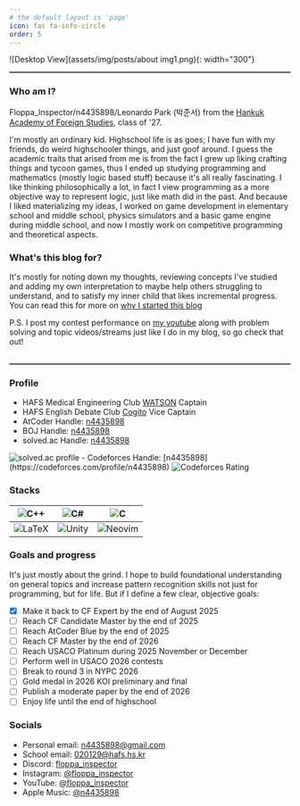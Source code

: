 ```yaml
---
# the default layout is 'page'
icon: fas fa-info-circle
order: 5
---
```


![Desktop View](assets/img/posts/about img1.png){: width="300"}

<hr style="border: none; height: 2px; background-color: #3f3f3fff; width: 100%;">

### Who am I?

Floppa_Inspector/n4435898/Leonardo Park (박준서) from the [Hankuk Academy of Foreign Studies](https://en.wikipedia.org/wiki/Hankuk_Academy_of_Foreign_Studies), class of '27.

I'm mostly an ordinary kid. Highschool life is as goes; I have fun with my friends, do weird highschooler things, and just goof around. I guess the academic traits that arised from me is from the fact I grew up liking crafting things and tycoon games, thus I ended up studying programming and mathematics (mostly logic based stuff) because it's all really fascinating. I like thinking philosophically a lot, in fact I view programming as a more objective way to represent logic, just like math did in the past. And because I liked materializing my ideas, I worked on game development in elementary school and middle school, physics simulators and a basic game engine during middle school, and now I mostly work on competitive programming and theoretical aspects.


### What's this blog for?

It's mostly for noting down my thoughts, reviewing concepts I've studied and adding my own interpretation to maybe help others struggling to understand, and to satisfy my inner child that likes incremental progress. You can read this for more on [why I started this blog]({{site.url}}/posts/lets-start-here/)

P.S. I post my contest performance on [my youtube](https://www.youtube.com/channel/UCofdtu3w620r11AhHHedwOA) along with problem solving and topic videos/streams just like I do in my blog, so go check that out!
<br><br>
<hr style="border: none; height: 2px; background-color: #3f3f3fff; width: 100%;">

### Profile

- HAFS Medical Engineering Club [WATSON](https://www.hafs.wiki/w/%EC%99%93%EC%8A%A8) Captain
- HAFS English Debate Club [Cogito](https://www.hafs.wiki/w/%EC%BD%94%EA%B8%B0%ED%86%A0) Vice Captain
- AtCoder Handle: [n4435898](https://atcoder.jp/users/n4435898)
- BOJ Handle: [n4435898](https://www.acmicpc.net/user/n4435898)
- solved.ac Handle: [n4435898](https://solved.ac/en/profile/n4435898)  
<img src="https://mazassumnida.wtf/api/v2/generate_badge?boj=n4435898" alt="solved.ac profile" />  
- Codeforces Handle: [n4435898](https://codeforces.com/profile/n4435898)  
<img src="https://cf.leed.at?id=n4435898" alt="Codeforces Rating" />

### Stacks

| ![C++](https://img.shields.io/badge/c++-%2300599C.svg?style=for-the-badge&logo=c%2B%2B&logoColor=white)   | ![C#](https://img.shields.io/badge/c%23-%23239120.svg?style=for-the-badge&logo=csharp&logoColor=white)    | ![C](https://img.shields.io/badge/c-%2300599C.svg?style=for-the-badge&logo=c&logoColor=white)                 |
| --------------------------------------------------------------------------------------------------------- | --------------------------------------------------------------------------------------------------------- | ------------------------------------------------------------------------------------------------------------- |
| ![LaTeX](https://img.shields.io/badge/latex-%23008080.svg?style=for-the-badge&logo=latex&logoColor=white) | ![Unity](https://img.shields.io/badge/unity-%23000000.svg?style=for-the-badge&logo=unity&logoColor=white) | ![Neovim](https://img.shields.io/badge/NeoVim-%2357A143.svg?&style=for-the-badge&logo=neovim&logoColor=white) |


### Goals and progress

It's just mostly about the grind. I hope to build foundational understanding on general topics and increase pattern recognition skills not just for programming, but for life. But if I define a few clear, objective goals:
- [x] Make it back to CF Expert by the end of August 2025
- [ ] Reach CF Candidate Master by the end of 2025
- [ ] Reach AtCoder Blue by the end of 2025
- [ ] Reach CF Master by the end of 2026
- [ ] Reach USACO Platinum during 2025 November or December
- [ ] Perform well in USACO 2026 contests
- [ ] Break to round 3 in NYPC 2026
- [ ] Gold medal in 2026 KOI preliminary and final
- [ ] Publish a moderate paper by the end of 2026
- [ ] Enjoy life until the end of highschool

### Socials

- Personal email: [n4435898@gmail.com](mailto:n4435898@gmail.com)
- School email: [020129@hafs.hs.kr](mailto:020129@hafs.hs.kr)
- Discord: [floppa_inspector](https://discord.com/users/floppa_inspector)
- Instagram: [@floppa_inspector](https://www.instagram.com/floppa_inspector/)
- YouTube: [@floppa_inspector](https://www.youtube.com/channel/UCofdtu3w620r11AhHHedwOA)
- Apple Music: [@n4435898](https://music.apple.com/profile/n4435898)

